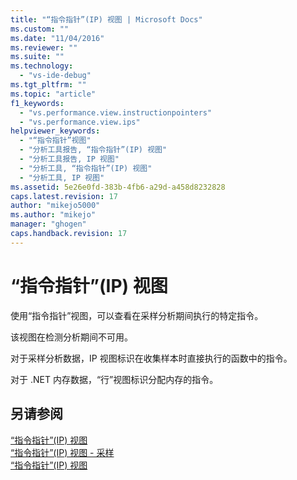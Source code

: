 ```yaml
---
title: "“指令指针”(IP) 视图 | Microsoft Docs"
ms.custom: ""
ms.date: "11/04/2016"
ms.reviewer: ""
ms.suite: ""
ms.technology: 
  - "vs-ide-debug"
ms.tgt_pltfrm: ""
ms.topic: "article"
f1_keywords: 
  - "vs.performance.view.instructionpointers"
  - "vs.performance.view.ips"
helpviewer_keywords: 
  - "“指令指针”视图"
  - "分析工具报告, “指令指针”(IP) 视图"
  - "分析工具报告, IP 视图"
  - "分析工具, “指令指针”(IP) 视图"
  - "分析工具, IP 视图"
ms.assetid: 5e26e0fd-383b-4fb6-a29d-a458d8232828
caps.latest.revision: 17
author: "mikejo5000"
ms.author: "mikejo"
manager: "ghogen"
caps.handback.revision: 17
---
```

# <a name="instruction-pointers-ips-view"></a>“指令指针”(IP) 视图
使用“指令指针”视图，可以查看在采样分析期间执行的特定指令。  
  
 该视图在检测分析期间不可用。  
  
 对于采样分析数据，IP 视图标识在收集样本时直接执行的函数中的指令。  
  
 对于 .NET 内存数据，“行”视图标识分配内存的指令。  
  
## <a name="see-also"></a>另请参阅  
 [“指令指针”(IP) 视图](../profiling/instruction-pointers-ips-view-sampling-data.md)   
 [“指令指针”(IP) 视图 - 采样](../profiling/instruction-pointers-ips-view-dotnet-memory-sampling-data.md)   
 [“指令指针”(IP) 视图](../profiling/instruction-pointers-ips-view-contention-data.md)


<!--HONumber=Feb17_HO4-->



